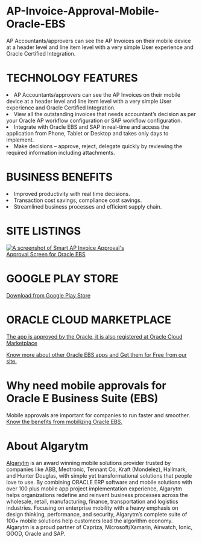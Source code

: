 # AP-Invoice-Approval-Mobile-Oracle-EBS
AP Accountants/approvers can see the AP Invoices on their mobile device at a header level and line item level with a very simple User experience and Oracle Certified Integration.

# TECHNOLOGY FEATURES

<li>AP Accountants/approvers can see the AP Invoices on their mobile device at a header level and line item level with a very simple User experience and Oracle Certified Integration.</li>
<li>View all the outstanding invoices that needs accountant’s decision as per your Oracle AP workflow configuration or SAP workflow configuration.</li>
<li>Integrate with Oracle EBS and SAP in real-time and access the application from Phone, Tablet or Desktop and takes only days to implement.</li>
<li>Make decisions – approve, reject, delegate quickly by reviewing the required information including attachments.</li>

# BUSINESS BENEFITS

<li>Improved productivity with real time decisions.</li>
<li>Transaction cost savings, compliance cost savings.</li>
<li>Streamlined business processes and efficient supply chain.</li>

# SITE LISTINGS
<p><a href="http://www.algarytm.com/wp-content/uploads/2016/09/screens_02.png" target="_blank"><img src="http://www.algarytm.com/wp-content/uploads/2016/09/screens_02.png" alt="A screenshot of Smart AP Invoice Approval's Approval Screen for Oracle EBS" title="Screenshot from AP Invoice Approval app for Oracle EBS" data-canonical-src="http://www.algarytm.com/wp-content/uploads/2016/09/screens_02.png" style="max-width:70%;"></a></p>

# GOOGLE PLAY STORE

<a href="https://play.google.com/store/apps/details?id=com.ionicframework.apinvoice173980&pcampaignid=MKT-Other-global-all-co-prtnr-py-PartBadge-Mar2515-1Get it on Google Play" rel="nofollow">Download from Google Play Store</a>
# ORACLE CLOUD MARKETPLACE

<a href="https://cloudmarketplace.oracle.com/marketplace/en_US/listing/27597906" rel="nofollow">The app is approved by the Oracle, it is also registered at Oracle Cloud Marketplace </a>

<a href="http://www.algarytm.com">Know more about other Oracle EBS apps and Get them for Free from our site.</a>

# Why need mobile approvals for Oracle E Business Suite (EBS)
Mobile approvals are important for companies to run faster and smoother. <a href="http://www.algarytm.com/need-business-mobile-app-approvals/">Know the benefits from mobilizing Oracle EBS.</a>

# About Algarytm

<a href="http://algarytm.com">Algarytm</a> is an award winning mobile solutions provider trusted by companies like ABB, Medtronic, Tennant Co, Kraft (Mondelez), Hallmark, and Hunter Douglas, with simple yet transformational solutions that people love to use. By combining ORACLE ERP software and mobile solutions with over 100 plus mobile app project implementation experience, Algarytm helps organizations redefine and reinvent business processes across the wholesale, retail, manufacturing, finance, transportation and logistics industries.
Focusing on enterprise mobility with a heavy emphasis on design thinking, performance, and security, Algarytm’s complete suite of 100+ mobile solutions help customers lead the algorithm economy. Algarytm is a proud partner of Capriza, Microsoft/Xamarin, Airwatch, Ionic, GOOD, Oracle and SAP.
